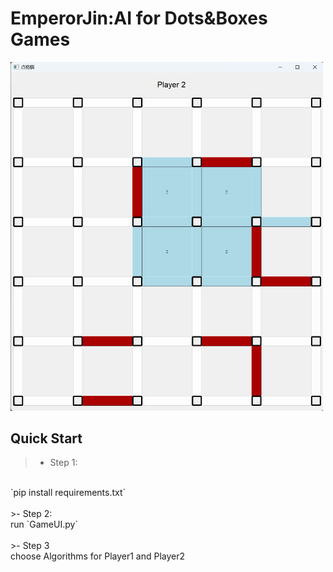 # EmperorJin:AI for Dots&Boxes Games

<img src="images/img1.png" width="500">

## Quick Start
>- Step 1:
<br>
`pip install requirements.txt`
<br>
<br>
>- Step 2: 
<br>
run `GameUI.py`
<br>
<br>
>- Step 3
<br>
choose Algorithms for Player1 and Player2